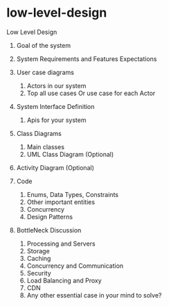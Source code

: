 # low-level-design
Low Level Design

1) Goal of the system
2) System Requirements and Features Expectations
3) User case diagrams
    1) Actors in our system
    2) Top all use cases Or use case for each Actor
   
4) System Interface Definition
    1) Apis for your system
    
5) Class Diagrams
    1) Main classes
    2) UML Class Diagram (Optional)
    
6) Activity Diagram (Optional)
7) Code
    1) Enums, Data Types, Constraints
    2) Other important entities
    3) Concurrency
    4) Design Patterns
    
8) BottleNeck Discussion
   1) Processing and Servers
   2) Storage
   3) Caching
   4) Concurrency and Communication
   5) Security
   6) Load Balancing and Proxy
   7) CDN
   8) Any other essential case in your mind to solve?
    
